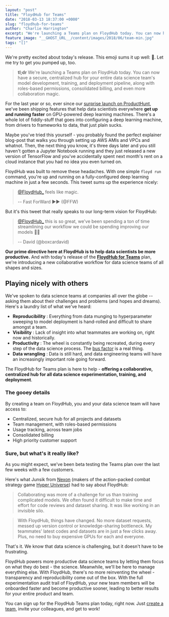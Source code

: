 ```yaml
---
layout: "post"
title: "FloydHub for Teams"
date: "2018-03-13 18:37:00 +0000"
slug: "floydhub-for-teams"
author: "Charlie Harrington"
excerpt: "We're launching a Teams plan on FloydHub today. You can now have a secure, centralized hub for your entire data science team's model development, training, and deployment pipeline, along with roles-based permissions, consolidated billing, and even more collaboration magic."
feature_image: "__GHOST_URL__/content/images/2018/06/team-min.jpg"
tags: "[]"
---
```


We're pretty excited about today's release. This emoji sums it up well: 🎉. Let me try to get you pumped up, too.

> **tl;dr** We're launching a Teams plan on FloydHub today. You can now have a secure, centralized hub for your entire data science team's model development, training, and deployment pipeline, along with roles-based permissions, consolidated billing, and even more collaboration magic.

For the last year or so, ever since our [surprise launch on ProductHunt](https://www.producthunt.com/posts/floyd-2), we've been shipping features that help data scientists everywhere **get up and running faster** on GPU-powered deep learning machines. There's a whole lot of fiddly-stuff that goes into configuring a deep learning machine, from drivers to frameworks to data, that just plain sucks.

Maybe you've tried this yourself - you probably found the perfect explainer blog-post that walks you through setting up AWS AMIs and VPCs and whatnot. Then, the next thing you know, it's three days later and you still haven't gotten a Jupyter Notebook running and they just released a new version of TensorFlow and you've accidentally spent next month's rent on a cloud instance that you had no idea you even turned on.

FloydHub was built to remove these headaches. With one simple `floyd run` command, you're up and running on a fully-configured deep learning machine in just a few seconds. This tweet sums up the experience nicely:

> [@FloydHub_](https://twitter.com/FloydHub_?ref_src=twsrc%5Etfw) feels like magic.
> 
> -- Fast ForWard ►► (@FFW) [](https://twitter.com/FFW/status/891659853579661312?ref_src=twsrc%5Etfw)

  

But it's this tweet that really speaks to our long-term vision for FloydHub:

> [@FloydHub_](https://twitter.com/FloydHub_?ref_src=twsrc%5Etfw) this is so great, we've been spending a ton of time streamlining our workflow we could be spending improving our models 👍🏽
> 
> -- David (@boxcardavid) [](https://twitter.com/boxcardavid/status/833470474533294081?ref_src=twsrc%5Etfw)

  

**Our prime directive here at FloydHub is to help data scientists be more productive.** And with today's release of the **[FloydHub for Teams](https://www.floydhub.com/pricing/)** plan, we're introducing a new collaborative workflow for data science teams of all shapes and sizes.

## Playing nicely with others

We've spoken to data science teams at companies all over the globe -- asking them about their challenges and problems (and hopes and dreams). Here's a laundry list of what we've heard:

  * **Reproducibility** : Everything from data munging to hyperparameter sweeping to model deployment is hand-rolled and difficult to share amongst a team.
  * **Visibility** : Lack of insight into what teammates are working on, right now and historically.
  * **Productivity** : The wheel is constantly being recreated, during every step of the data science process. The [bus factor](https://en.wikipedia.org/wiki/Bus_factor) is a real thing.
  * **Data wrangling** : Data is still hard, and data engineering teams will have an increasingly important role going forward.

The FloydHub for Teams plan is here to help - **offering a collaborative, centralized hub for all data science experimentation, training, and deployment**.

### The gooey details

By creating a team on FloydHub, you and your data science team will have access to:

  * Centralized, secure hub for all projects and datasets
  * Team management, with roles-based permissions
  * Usage tracking, across team jobs
  * Consolidated billing
  * High priority customer support

### Sure, but what's it really like?

As you might expect, we've been beta testing the Teams plan over the last few weeks with a few customers.

Here's what Junsik from [Nexon](http://www.nexon.net/) (makers of the action-packed combat strategy game [Hyper Universe](http://hyperuniverse.nexon.net/en/game/about)) had to say about FloydHub:

> Collaborating was more of a challenge for us than training complicated models. We often found it difficult to make time and effort for code reviews and dataset sharing. It was like working in an invisible silo.

> With FloydHub, things have changed. No more dataset requests, messed up version control or knowledge-sharing bottleneck. My teammates' latest codes and datasets are in just a few clicks away. Plus, no need to buy expensive GPUs for each and everyone.

That's it. We know that data science is challenging, but it doesn't have to be frustrating.

FloydHub powers more productive data science teams by letting them focus on what they do best - the science. Meanwhile, we'll be here to manage everything else. With FloydHub, there's no more reinventing the wheel - transparency and reproducibility come out of the box. With the full experimentation audit trail of FloydHub, your new team members will be onboarded faster and become productive sooner, leading to better results for your entire product and team.

You can sign up for the FloydHub Teams plan today, right now. Just [create a team](https://www.floydhub.com/pricing/), invite your colleagues, and get to work!